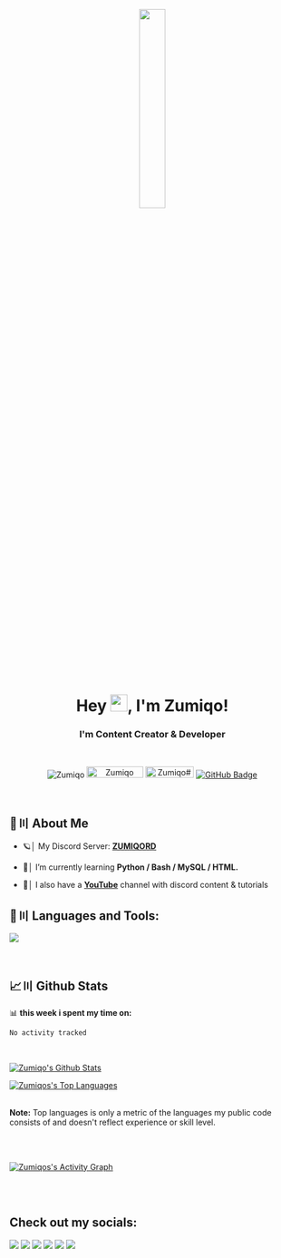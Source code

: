 <p align="center">
<a href="#"><img width="30%" height="auto" src="https://cdn.discordapp.com/attachments/985551183479463998/1001856009670758470/coding2.gif" height="175px"/></a>
</p>

<h1 align="center">Hey <img src="https://raw.githubusercontent.com/MartinHeinz/MartinHeinz/master/wave.gif" width="30px" height="30px">, I'm Zumiqo!</h1>
<h3 align="center">I'm Content Creator & Developer</h3>

<br>


<p align="center">
    <img src="https://img.shields.io/github/followers/Zumiqo?label=Github&logo=github&style=flat-square" alt="Zumiqo">
        <a href="https://youtube.com/Zumiqo"><img src="https://img.shields.io/youtube/channel/views/UCGvcLOmPKMv4JstBZezFkHA?label=YouTube&logo=YouTube&style=flat-square" alt="Zumiqo" width="100" height="20"/></a>
    <a href="https://discord.gg/Zumiqo"><img src="https://img.shields.io/badge/Discord-7488cd?style=for-the-badge&logo=discord&logoColor=white" alt="Zumiqo#9999" width="85" height="20"/></a>
    <a href="https://github.com/Zumiqo?tab=followers"><img src="https://img.shields.io/github/followers/Zumiqo?label=Followers&style=social" alt="GitHub Badge"></a>
</p>



<br>

## 🔎〣 About Me

- 🪐│ My Discord Server: **[ZUMIQORD](https://discord.gg/V2Vc5hpRkH)**

- 🌱│ I’m currently learning **Python / Bash / MySQL / HTML.**

- 🎥│ I also have a **[YouTube](https://youtube.com/Zumiqo)** channel with discord content & tutorials

## 🚀〣 Languages and Tools:

![](https://skillicons.dev/icons?i=java,github,mysql,linux,bash,git,discord,bots,mongodb)

<br/>

## 📈〣 Github Stats

📊 **this week i spent my time on:**
<!--START_SECTION:waka-->

```txt
No activity tracked
```

<!--END_SECTION:waka-->

  <br/>
    <p float="above">
    <a href="https://github.com/Zumiqo/github-readme-stats"><img alt="Zumiqo's Github Stats" src="https://github-readme-stats.vercel.app/api?username=Zumiqo&show_icons=true&count_private=true&theme=react&hide_border=true&bg_color=0D1117" /></a>
    
  <a href="https://github.com/Zumiqo/github-readme-stats"><img alt="Zumiqos's Top Languages" src="https://github-readme-stats.vercel.app/api/top-langs/?username=Zumiqo&langs_count=8&count_private=true&layout=compact&theme=react&hide_border=true&bg_color=0D1117" /></a>
    </p>
    <br/>
  <b>Note:</b> Top languages is only a metric of the languages my public code consists of and doesn't reflect experience or skill level.

<br/>
<br/>

<p align="right">

<a href="https://github.com/Zumiqo/github-readme-activity-graph"><img alt="Zumiqos's Activity Graph" src="https://github-readme-activity-graph.vercel.app/graph?username=Zumiqo&bg_color=0D1117&color=5BCDEC&line=5BCDEC&point=FFFFFF&hide_border=true" /></a>

</p>

<br/>
<br/>

## Check out my socials:
<p align="left">

<a href = "https://youtube.com/Zumiqo"><img src="https://img.icons8.com/fluent/48/000000/youtube.png"/></a>
<a href = "https://twitch.tv/Zumiqo"><img src="https://img.icons8.com/fluent/48/000000/twitch.png"/></a>
<a href = "https://twitter.com/Zumiqo"><img src="https://img.icons8.com/fluent/48/000000/twitter.png"/></a>
<a href = "https://www.instagram.com/Zumiqo/"><img src="https://img.icons8.com/fluent/48/000000/instagram-new.png"/></a>
<a href = "https://www.reddit.com/Zumiqo/"><img src="https://img.icons8.com/fluent/48/000000/reddit.png"/></a>
<a href = "https://linktr.ee/Zumiqo"><img src="https://img.icons8.com/color/48/000000/linktree.png"/></a>

</p>
